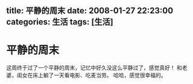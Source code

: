 title: 平静的周末
date: 2008-01-27 22:23:00
categories:  生活
tags: [生活]
---

# 平静的周末
这周终于过了一个平静的周末，记忆中好久没这么平静过了，感觉真好！
和老婆，闺女在床上躺了一天看电影、吃麦当劳。
哈哈，感觉很幸福的。 